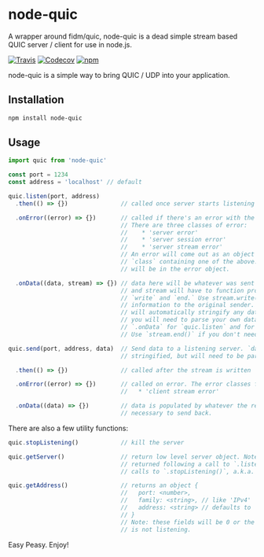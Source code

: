 # node-quic

A wrapper around fidm/quic, node-quic is a dead simple stream based QUIC server / client for use in node.js.

[![Travis](https://travis-ci.org/Aaronik/node-quic.svg?branch=master)](https://travis-ci.org/aaronik/node-quic)
[![Codecov](https://img.shields.io/codecov/c/github/aaronik/node-quic.svg)](https://codecov.io/gh/aaronik/node-quic)
[![npm](https://img.shields.io/npm/v/node-quic.svg)](https://npmjs.com/package/node-quic)

node-quic is a simple way to bring QUIC / UDP into your application.

## Installation

```sh
npm install node-quic
```
## Usage

```js
import quic from 'node-quic'

const port = 1234
const address = 'localhost' // default

quic.listen(port, address)
  .then(() => {})               // called once server starts listening

  .onError((error) => {})       // called if there's an error with the listening.
                                // There are three classes of error:
                                //    * 'server error'
                                //    * 'server session error'
                                //    * 'server stream error'
                                // An error will come out as an object with key
                                // `class` containing one of the above. More information
                                // will be in the error object.

  .onData((data, stream) => {}) // data here will be whatever was sent using quic.send(),
                                // and stream will have to function properties:
                                // `write` and `end.` Use stream.write(data) to return
                                // information to the original sender. Note: stream.write
                                // will automatically stringify any data sent to it, but
                                // you will need to parse your own data on the way out of
                                // `.onData` for `quic.listen` and for `quic.send`.
                                // Use `stream.end()` if you don't need to send anything back.

quic.send(port, address, data)  // Send data to a listening server. `data` is automatically
                                // stringified, but will need to be parsed manually on receive.

  .then(() => {})               // called after the stream is written

  .onError((error) => {})       // called on error. The error classes for `quic.send` are:
                                //   * 'client stream error'

  .onData((data) => {})         // data is populated by whatever the receiving server deems
                                // necessary to send back.
```

There are also a few utility functions:

```js
quic.stopListening()            // kill the server

quic.getServer()                // return low level server object. Note, a server will only be
                                // returned following a call to `.listen()` and preceding any
                                // calls to `.stopListening()`, a.k.a. when quic is listening.

quic.getAddress()               // returns an object {
                                //   port: <number>,
                                //   family: <string>, // like 'IPv4'
                                //   address: <string> // defaults to '127.0.0.1'
                                // }
                                // Note: these fields will be 0 or the empty string if quic
                                // is not listening.
```

Easy Peasy. Enjoy!
